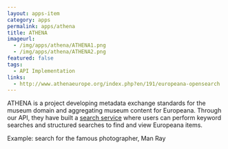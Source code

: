 ```yaml
---
layout: apps-item
category: apps
permalink: apps/athena
title: ATHENA
imageurl:
  - /img/apps/athena/ATHENA1.png
  - /img/apps/athena/ATHENA2.png
featured: false
tags:
  - API Implementation
links:
  - http://www.athenaeurope.org/index.php?en/191/europeana-opensearch
---
```


ATHENA is a project developing metadata exchange standards for the museum domain and aggregating museum content for Europeana. Through our API, they have built a [search service](http://www.athenaeurope.org/index.php?en/191/europeana-opensearch) where users can perform keyword searches and structured searches to find and view Europeana items.

Example: search for the famous photographer, Man Ray

